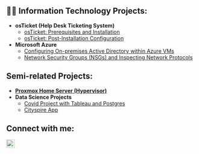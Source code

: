 <h2>👨‍💻 Information Technology Projects:</h2>

- <b>osTicket (Help Desk Ticketing System)</b>
	- [osTicket: Prerequisites and Installation](https://github.com/jckaizen/osTicket-cycles/blob/main/prerequisties_and_installation/README.md)
	- [osTicket: Post-Installation Configuration](https://github.com/jckaizen/osTicket-cycles/blob/main/post_installation/README.md)
- <b>Microsoft Azure</b>
	- [Configuring On-premises Active Directory within Azure VMs](https://github.com/jckaizen/azure-ad-port/tree/main/ad)
	- [Network Security Groups (NSGs) and Inspecting Network Protocols](https://github.com/jckaizen/azure-ad-port/tree/main/network_analysis_and_nsgs)

<h2>Semi-related Projects:</h2>

- <b>[Proxmox Home Server (Hypervisor)](https://github.com/jckaizen/prox-home-server)</b>
- <b>Data Science Projects</b>
	- [Covid Project with Tableau and Postgres](https://github.com/jckaizen/Covid-project)
	- [Cityspire App](https://github.com/jckaizen/PT17_cityspire-b-ds)

 <h2>Connect with me:</h2>

[<img align="left" alt="July | LinkedIn" width="22px" src="https://cdn.jsdelivr.net/npm/simple-icons@v3/icons/linkedin.svg" />][linkedin]

[linkedin]: https://linkedin.com/in/jckaizen
